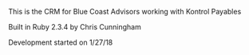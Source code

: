 This is the CRM for Blue Coast Advisors working with Kontrol Payables

Built in Ruby 2.3.4 by Chris Cunningham

Development started on 1/27/18